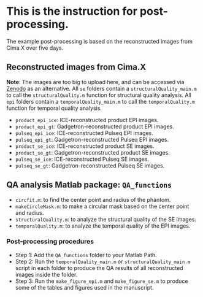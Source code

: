 # This is the instruction for post-processing.
The example post-processing is based on the reconstructed images from Cima.X over five days.
## Reconstructed images from Cima.X
**Note**: The images are too big to upload here, and can be accessed via [Zenodo](https://doi.org/10.5281/zenodo.14217778) as an alternative. All `se` folders contain a `structuralQuality_main.m` to call the `structuralQuality.m` function for structural quality analysis. All `epi` folders contain a `temporalQuality_main.m` to call the `temporalQuality.m` function for temporal quality analysis.
* `product_epi_ice`: ICE-reconstructed product EPI images.
* `product_epi_gt`: Gadgetron-reconstructed product EPI images.
* `pulseq_epi_ice`: ICE-reconstructed Pulseq EPI images.
* `pulseq_epi_gt`: Gadgetron-reconstructed Pulseq EPI images.
* `product_se_ice`: ICE-reconstructed product SE images.
* `product_se_gt`: Gadgetron-reconstructed product SE images.
* `pulseq_se_ice`: ICE-reconstructed Pulseq SE images.
* `pulseq_se_gt`: Gadgetron-reconstructed Pulseq SE images.
## QA analysis Matlab package: `QA_functions`
* `circfit.m`: to find the center point and radius of the phantom.
* `makeCircleMask.m`: to make a circular mask based on the center point and radius.
* `structuralQuality.m`: to analyze the structural quality of the SE images.
* `temporalQuality.m`: to analyze the temporal quality of the EPI images.
### Post-processing procedures
* Step 1: Add the `QA_functions` folder to your Matlab Path.
* Step 2: Run the `temporalQuality_main.m` or `structuralQuality_main.m` script in each folder to produce the QA results of all reconstructed images inside the folder.
* Step 3: Run the `make_figure_epi.m` and `make_figure_se.m` to produce some of the tables and figures used in the manuscript.
